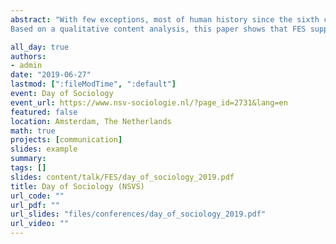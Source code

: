 ```yaml
---
abstract: "With few exceptions, most of human history since the sixth century B.C. has been guided by the belief that the earth is round. Nevertheless, in recent times, the view proposing a flat earth has increased in popularity. Drawing from the literature about boundaries and boundary-work from Gyerin and Abott, this study aims at exploring how the boundaries between those defending science and non-science are constructed in public space. Given that the Flat Earth Society (FES) is almost uniquely present online, the normative power of defining knowledge cannot be evaluated in its core dimensions – through argumentations in scientific journals. For this reason, the periphery of science, its connections with the public and the narratives adopted on Twitter, is the principal avenue where we study the acquisition of normative and classification power to define knowledge systems. 
Based on a qualitative content analysis, this paper shows that FES supporters and adversaries are heterogeneous in the argumentations held to sustain their positions, something that complicates the general view of these groups as homogeneous groups. Based on a network analysis we analyze the boundaries between supporters and adversaries of the theory that the earth is flat. The boundary between these two factions appears to be mostly defined by FES adversaries through framing strategies such as debasement and homogenization of FES supporters. Our results show how communication defines social and normative boundaries between science and non-science. At the end of the paper, we discuss the relevance of our findings for theories about the constructivist nature of science."

all_day: true
authors:
- admin
date: "2019-06-27"
lastmod: [":fileModTime", ":default"]
event: Day of Sociology
event_url: https://www.nsv-sociologie.nl/?page_id=2731&lang=en
featured: false
location: Amsterdam, The Netherlands
math: true
projects: [communication]
slides: example
summary:
tags: []
slides: content/talk/FES/day_of_sociology_2019.pdf
title: Day of Sociology (NSVS)
url_code: ""
url_pdf: ""
url_slides: "files/conferences/day_of_sociology_2019.pdf"
url_video: ""
---
```

